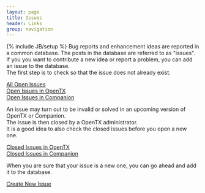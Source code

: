 ```yaml
---
layout: page
title: Issues 
header: Links
group: navigation
---
```

{% include JB/setup %}
Bug reports and enhancement ideas are reported in a common database. The posts in the database are referred to as "issues".  
If you you want to contribute a new idea or report a problem, you can add an issue to the database.  
The first step is to check so that the issue does not already exist.   
 
[All Open Issues](https://github.com/opentx/opentx/issues?labels=&milestone=&page=1&state=open)  
[Open Issues in OpenTX](https://github.com/opentx/opentx/issues?labels=Radio+Firmware&page=1&state=open)  
[Open Issues in Companion](https://github.com/opentx/opentx/issues?labels=Companion&page=1&state=open)  

An issue may turn out to be invalid or solved in an upcoming version of OpenTX or Companion.  
The issue is then closed by a OpenTX administrator.  
It is a good idea to also check the closed issues before  you open a new one.  
 
[Closed Issues in OpenTX](https://github.com/opentx/opentx/issues?labels=Radio+Firmware&page=1&state=closed)  
[Closed Issues in Companion](https://github.com/opentx/opentx/issues?labels=Companionx&page=1&state=closed)  

When you are sure that your issue is a new one, you can go ahead and add it to the database.  

[Create New Issue](https://github.com/opentx/opentx/issues/new)  


